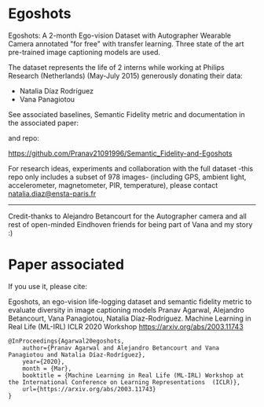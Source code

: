 # Egoshots
Egoshots: A 2-month Ego-vision Dataset with Autographer Wearable Camera annotated "for free" with transfer learning. 
Three state of the art pre-trained image captioning models are used.

The dataset represents the life of 2 interns while working at Philips Research (Netherlands) (May-July 2015) generously donating their data:

* Natalia Díaz Rodríguez 
* Vana Panagiotou

See associated baselines, Semantic Fidelity metric and documentation in the associated paper:

and repo:

https://github.com/Pranav21091996/Semantic_Fidelity-and-Egoshots

For research ideas, experiments and collaboration with the full dataset -this repo only includes a subset of 978 images- (including GPS, ambient light, accelerometer, magnetometer, PIR, temperature), please contact natalia.diaz@ensta-paris.fr



---
Credit-thanks to Alejandro Betancourt for the Autographer camera and all rest of open-minded Eindhoven friends for being part of Vana and my story :)

# Paper associated

If you use it, please cite:

Egoshots, an ego-vision life-logging dataset and semantic fidelity metric to evaluate diversity in image captioning models Pranav Agarwal, Alejandro Betancourt, Vana Panagiotou, Natalia Díaz-Rodríguez. Machine Learning in Real Life (ML-IRL) ICLR 2020 Workshop https://arxiv.org/abs/2003.11743

```
@InProceedings{Agarwal20egoshots,
    author={Pranav Agarwal and Alejandro Betancourt and Vana Panagiotou and Natalia Díaz-Rodríguez},
    year={2020},
    month = {Mar},
    booktitle = {Machine Learning in Real Life (ML-IRL) Workshop at the International Conference on Learning Representations  (ICLR)},
    url={https://arxiv.org/abs/2003.11743}
}
```

